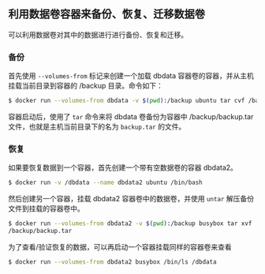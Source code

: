## 利用数据卷容器来备份、恢复、迁移数据卷
可以利用数据卷对其中的数据进行进行备份、恢复和迁移。

### 备份
首先使用 `--volumes-from` 标记来创建一个加载 dbdata 容器卷的容器，并从主机挂载当前目录到容器的 /backup 目录。命令如下：
```bash
$ docker run --volumes-from dbdata -v $(pwd):/backup ubuntu tar cvf /backup/backup.tar /dbdata
```
容器启动后，使用了 `tar` 命令来将 dbdata 卷备份为容器中 /backup/backup.tar 文件，也就是主机当前目录下的名为 `backup.tar` 的文件。


### 恢复
如果要恢复数据到一个容器，首先创建一个带有空数据卷的容器 dbdata2。
```bash
$ docker run -v /dbdata --name dbdata2 ubuntu /bin/bash
```
然后创建另一个容器，挂载 dbdata2 容器卷中的数据卷，并使用 `untar` 解压备份文件到挂载的容器卷中。
```bash
$ docker run --volumes-from dbdata2 -v $(pwd):/backup busybox tar xvf
/backup/backup.tar
```
为了查看/验证恢复的数据，可以再启动一个容器挂载同样的容器卷来查看
```bash
$ docker run --volumes-from dbdata2 busybox /bin/ls /dbdata
```

